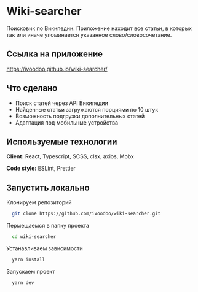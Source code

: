 # Wiki-searcher

Поисковик по Википедии. Приложение находит все статьи, в которых так или иначе упоминается указанное слово/словосочетание.

## Ссылка на приложение

https://ivoodoo.github.io/wiki-searcher/


## Что сделано

- Поиск статей через API Википедии
- Найденные статьи загружаются порциями по 10 штук
- Возможность подгрузки дополнительных статей
- Адаптация под мобильные устройства




## Используемые технологии

**Client:** React, Typescript, SCSS, clsx, axios, Mobx

**Code style:** ESLint, Prettier 



## Запустить локально

Клонируем репозиторий

```bash
  git clone https://github.com/iVoodoo/wiki-searcher.git
```

Пермещаемся в папку проекта

```bash
  cd wiki-searcher
```

Устанавливаем зависимости

```bash
  yarn install
```

Запускаем проект

```bash
  yarn dev
```
